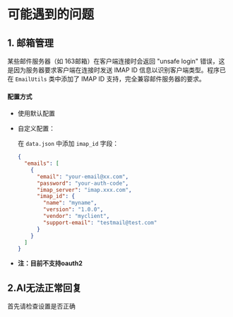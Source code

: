 # 可能遇到的问题

## 1. 邮箱管理

某些邮件服务器（如 163邮箱）在客户端连接时会返回 "unsafe login" 错误，这是因为服务器要求客户端在连接时发送 IMAP ID 信息以识别客户端类型。程序已在 `EmailUtils` 类中添加了 IMAP ID 支持，完全兼容邮件服务器的要求。

#### 配置方式

- 使用默认配置

- 自定义配置：
  
  在 `data.json` 中添加 `imap_id` 字段：
  
  ```json
  {
    "emails": [
      {
        "email": "your-email@xx.com",
        "password": "your-auth-code",
        "imap_server": "imap.xxx.com",
        "imap_id": {
          "name": "myname",
          "version": "1.0.0",
          "vendor": "myclient",
          "support-email": "testmail@test.com"
        }
      }
    ]
  }
  ```

- **注：目前不支持oauth2**

## 2.AI无法正常回复

首先请检查设置是否正确   
